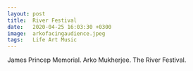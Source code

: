 ```yaml
---
layout: post
title:  River Festival
date:   2020-04-25 16:03:30 +0300
image:  arkofacingaudience.jpeg
tags:   Life Art Music
---
```

James Princep Memorial. Arko Mukherjee. The River Festival.
